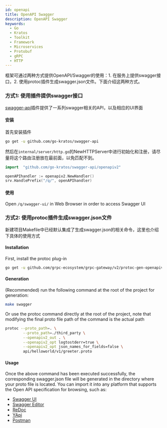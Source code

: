 ```yaml
---
id: openapi
title: OpenAPI Swagger
description: OpenAPI Swagger
keywords:
  - Go
  - Kratos
  - Toolkit
  - Framework
  - Microservices
  - Protobuf
  - gRPC
  - HTTP
---
```

框架可通过两种方式提供OpenAPI/Swagger的使用：1. 在服务上提供swagger接口，2. 使用protoc插件生成swagger.json文件。下面介绍这两种方式。

### 方式1: 使用插件提供swagger接口
[swagger-api](https://github.com/go-kratos/swagger-api)插件提供了一系列swagger相关的API，以及相应的UI界面

#### 安装
首先安装插件
```bash
go get -u github.com/go-kratos/swagger-api
```

然后在`internal/server/http.go`的NewHTTPServer中进行初始化和注册，请尽量将这个路由注册放在最前面，以免匹配不到。
```go
import	"github.com/go-kratos/swagger-api/openapiv2"

openAPIhandler := openapiv2.NewHandler()
srv.HandlePrefix("/q/", openAPIhandler)
```
#### 使用
Open `/q/swagger-ui/` in Web Browser in order to access Swagger UI

### 方式2: 使用protoc插件生成swagger.json文件
新建项目Makefile中已经默认集成了生成swagger.json的相关命令，这里也介绍下具体的使用方式

#### Installation
First, install the protoc plug-in
```bash
go get -u github.com/grpc-ecosystem/grpc-gateway/v2/protoc-gen-openapiv2
```

#### Generation
(Recommended) run the following command at the root of the project for generation:
```bash
make swagger
```

Or use the protoc command directly at the root of the project, note that modifying the final proto file path of the command is the actual path
```bash
protoc --proto_path=. \
        --proto_path=./third_party \
        --openapiv2_out . \
        --openapiv2_opt logtostderr=true \
        --openapiv2_opt json_names_for_fields=false \
        api/helloworld/v1/greeter.proto
```

#### Usage
Once the above command has been executed successfully, the corresponding swagger.json file will be generated in the directory where your proto file is located.
You can import it into any platform that supports the Open API specification for browsing, such as:
* [Swagger UI](https://github.com/swagger-api/swagger-ui)
* [Swagger Editor](https://editor.swagger.io/)
* [ReDoc](https://github.com/Redocly/redoc)
* [YApi](https://github.com/YMFE/yapi)
* [Postman](https://www.postman.com/)
